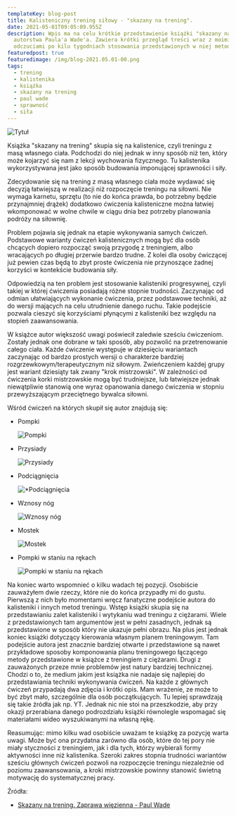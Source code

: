 ```yaml
---
templateKey: blog-post
title: Kalisteniczny trening siłowy - "skazany na trening".
date: 2021-05-01T09:05:09.955Z
description: Wpis ma na celu krótkie przedstawienie książki "skazany na trening"
  autorstwa Paula'a Wade'a. Zawiera krótki przegląd treści wraz z moimi
  odczuciami po kilu tygodniach stosowania przedstawionych w niej metod.
featuredpost: true
featuredimage: /img/blog-2021.05.01-00.png
tags:
  - trening
  - kalistenika
  - książka
  - skazany na trening
  - paul wade
  - sprawność
  - siła
---
```

![Tytuł](../020-convict-conditioning/exports/blog-2021.05.01-00.png "Tytuł")

Książka "skazany na trening" skupia się na kalistenice, czyli treningu z masą własnego ciała. Podchodzi do niej jednak w inny sposób niż ten, który może kojarzyć się nam z lekcji wychowania fizycznego. Tu kalistenika wykorzystywana jest jako sposób budowania imponującej sprawności i siły.

Zdecydowanie się na trening z masą własnego ciała może wydawać się decyzją łatwiejszą w realizacji niż rozpoczęcie treningu na siłowni. Nie wymaga karnetu, sprzętu (to nie do końca prawda, bo potrzebny będzie przynajmniej drążek) dodatkowo ćwiczenia kalisteniczne można łatwiej wkomponować w wolne chwile w ciągu dnia bez potrzeby planowania podróży na siłownię.

Problem pojawia się jednak na etapie wykonywania samych ćwiczeń. Podstawowe warianty ćwiczeń kalistenicznych mogą być dla osób chcących dopiero rozpocząć swoją przygodę z treningiem, albo wracających po długiej przerwie bardzo trudne. Z kolei dla osoby ćwiczącej już pewien czas będą to zbyt proste ćwiczenia nie przynoszące żadnej korzyści w kontekście budowania siły.

Odpowiedzią na ten problem jest stosowanie kalisteniki progresywnej, czyli takiej w której ćwiczenia posiadają różne stopnie trudności. Zaczynając od odmian ułatwiających wykonanie ćwiczenia, przez podstawowe techniki, aż do wersji mających na celu utrudnienie danego ruchu. Takie podejście pozwala cieszyć się korzyściami płynącymi z kalisteniki bez względu na stopień zaawansowania.

W książce autor większość uwagi poświecił zaledwie sześciu ćwiczeniom. Zostały jednak one dobrane w taki sposób, aby pozwolić na przetrenowanie całego ciała. Każde ćwiczenie występuje w dziesięciu wariantach zaczynając od bardzo prostych wersji o charakterze bardziej rozgrzewkowym/terapeutycznym niż siłowym. Zwieńczeniem każdej grupy jest wariant dziesiąty tak zwany "krok mistrzowski". W zależności od ćwiczenia korki mistrzowskie mogą być trudniejsze, lub łatwiejsze jednak niewątpliwie stanowią one wyraz opanowania danego ćwiczenia w stopniu przewyższającym przeciętnego bywalca siłowni.

Wśród ćwiczeń na których skupił się autor znajdują się:

* Pompki

  ![Pompki](/img/blog-2021.05.01-01.png "Pompki")
* Przysiady

  ![Przysiady](/img/blog-2021.05.01-02.png "Przysiady")
* Podciągnięcia

  ![*Podciągnięcia](/img/blog-2021.05.01-03.png " Podciągnięcia")
* Wznosy nóg

  ![Wznosy nóg](/img/blog-2021.05.01-04.png "Wznosy nóg")
* Mostek

  ![Mostek](/img/blog-2021.05.01-05.png "Mostek")
* Pompki w staniu na rękach


  ![Pompki w staniu na rękach](/img/blog-2021.05.01-06.png "Pompki w staniu na rękach")

Na koniec warto wspomnieć o kilku wadach tej pozycji. Osobiście zauważyłem dwie rzeczy, które nie do końca przypadły mi do gustu. 
Pierwszą z nich było momentami wręcz fanatyczne podejście autora do kalisteniki i innych metod treningu. Wstęp książki skupia się na przedstawianiu zalet kalisteniki i wytykaniu wad treningu z ciężarami. Wiele z przedstawionych tam argumentów jest w pełni zasadnych, jednak są przedstawione w sposób który nie ukazuje pełni obrazu. Na plus jest jednak koniec książki dotyczący kierowania własnym planem treningowym. Tam podejście autora jest znacznie bardziej otwarte i przedstawione są nawet przykładowe sposoby komponowania planu treningowego łączącego metody przedstawione w książce z treningiem z ciężarami.
Drugi z zauważonych przeze mnie problemów jest natury bardziej technicznej. Chodzi o to, że medium jakim jest książka nie nadaje się najlepiej do przedstawiania techniki wykonywania ćwiczeń. Na każde z głównych ćwiczeń przypadają dwa zdjęcia i krótki opis. Mam wrażenie, ze może to być zbyt mało, szczególnie dla osób początkujących. Tu lepiej sprawdzają się takie źródła jak np. YT. Jednak nic nie stoi na przeszkodzie, aby przy okazji przerabiana danego podrozdziału książki równolegle wspomagać się materiałami wideo wyszukiwanymi na własną rękę.

Reasumując: mimo kilku wad osobiście uważam te książkę za pozycję warta uwagi. Może być ona przydatna zarówno dla osób, które do tej pory nie miały styczności z treningiem, jak i dla tych, którzy wybierali formy aktywności inne niż kalistenika. Szeroki zakres stopnia trudności wariantów sześciu głównych ćwiczeń pozwoli na rozpoczęcie treningu niezależnie od poziomu zaawansowania, a kroki mistrzowskie powinny stanowić świetną motywację do systematycznej pracy.

Źródła:

* [Skazany na trening. Zaprawa więzienna - Paul Wade](https://lubimyczytac.pl/ksiazka/114937/skazany-na-trening-zaprawa-wiezienna)